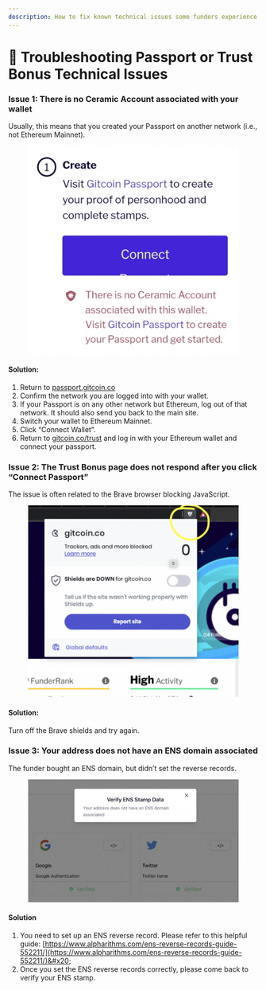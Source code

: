 ```yaml
---
description: How to fix known technical issues some funders experience.
---
```


# 🤔 Troubleshooting Passport or Trust Bonus Technical Issues

### **Issue 1:** There is no Ceramic Account associated with your wallet

Usually, this means that you created your Passport on another network (i.e., not Ethereum Mainnet).

<figure><img src="../../.gitbook/assets/Screen Shot 2022-08-31 at 8.34.47 PM.png" alt=""><figcaption></figcaption></figure>

#### **Solution:**

1. Return to [passport.gitcoin.co](http://passport.gitcoin.co/)
2. Confirm the network you are logged into with your wallet.
3. If your Passport is on any other network but Ethereum, log out of that network. It should also send you back to the main site.
4. Switch your wallet to Ethereum Mainnet.
5. Click “Connect Wallet”.
6. Return to [gitcoin.co/trust](http://gitcoin.co/trust) and log in with your Ethereum wallet and connect your passport.

### **Issue 2:** The Trust Bonus page does not respond after you click “Connect Passport”

The issue is often related to the Brave browser blocking JavaScript.

<figure><img src="../../.gitbook/assets/Screen Shot 2022-08-31 at 8.43.35 PM.png" alt=""><figcaption></figcaption></figure>

#### **Solution:**

Turn off the Brave shields and try again.

### Issue 3: Your address does not have an ENS domain associated

The funder bought an ENS domain, but didn’t set the reverse records.

<figure><img src="../../.gitbook/assets/Screen Shot 2022-08-31 at 8.46.47 PM.png" alt=""><figcaption></figcaption></figure>

#### **Solution**

1. You need to set up an ENS reverse record. Please refer to this helpful guide: [https://www.alpharithms.com/ens-reverse-records-guide-552211/](https://www.alpharithms.com/ens-reverse-records-guide-552211/)&#x20;
2. Once you set the ENS reverse records correctly, please come back to verify your ENS stamp.

